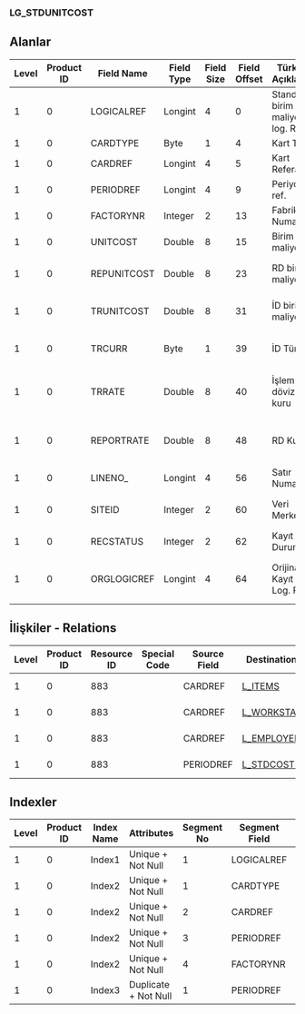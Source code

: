 ### LG_STDUNITCOST

## Alanlar

**Level**|**Product ID**|**Field Name**|**Field Type**|**Field Size**|**Field Offset**|**Türkçe Açıklama**|**Expression**
-----|-----|-----|-----|-----|-----|-----|-----
1|0|LOGICALREF|Longint|4|0|Standart birim maliyeti log. Ref.|Standart Unit Cost Logical Reference
1|0|CARDTYPE|Byte|1|4|Kart Türü|Card Type 
1|0|CARDREF|Longint|4|5|Kart Referansı|Card Reference
1|0|PERIODREF|Longint|4|9|Periyot ref.|Period Reference
1|0|FACTORYNR|Integer|2|13|Fabrika Numarası|Plant Number
1|0|UNITCOST|Double|8|15|Birim maliyeti|Unit Cost
1|0|REPUNITCOST|Double|8|23|RD birim maliyeti|Reporting Currency Unit Cost
1|0|TRUNITCOST|Double|8|31|İD birim maliyeti|Transaction Currency Unit Cost
1|0|TRCURR|Byte|1|39|İD Türü|Transaction Currency Type
1|0|TRRATE|Double|8|40|İşlem dövizi kuru|Transaction Currency Exchange Rate
1|0|REPORTRATE|Double|8|48|RD Kuru|Reporting Currency Exchange Rate
1|0|LINENO_|Longint|4|56|Satır Numarası|Line Number
1|0|SITEID|Integer|2|60|Veri Merkezi|Data Processing Site
1|0|RECSTATUS|Integer|2|62|Kayıt Durumu|Record Status
1|0|ORGLOGICREF|Longint|4|64|Orijinal Kayıt Log. Ref.|Original Record Logical Reference

## İlişkiler - Relations
**Level**|**Product ID**|**Resource ID**|**Special Code**|**Source Field**|**Destination Table**|**Destination Field**|**Relation Type**|**Extra Condition**
-----|-----|-----|-----|-----|-----|-----|-----|-----
1|0|883||CARDREF|[L_ITEMS](../LG_ITEMS "L_ITEMS")|LOGICALREF|one-to-one|CARDTYPE = 1
1|0|883||CARDREF|[L_WORKSTAT](../LG_WORKSTAT "L_WORKSTAT")|LOGICALREF|one-to-one|CARDTYPE = 2
1|0|883||CARDREF|[L_EMPLOYEE](../LG_EMPLOYEE "L_EMPLOYEE")|LOGICALREF|one-to-one|CARDTYPE = 3
1|0|883||PERIODREF|[L_STDCOSTPERIOD](../LG_STDCOSTPERIOD "L_STDCOSTPERIOD")|LOGICALREF|one-to-one|

## Indexler
**Level**|**Product ID**|**Index Name**|**Attributes**|**Segment No**|**Segment Field**|**Sense**
-----|-----|-----|-----|-----|-----|-----
1|0|Index1|Unique + Not Null|1|LOGICALREF|Ascending
1|0|Index2|Unique + Not Null|1|CARDTYPE|Ascending
1|0|Index2|Unique + Not Null|2|CARDREF|Ascending
1|0|Index2|Unique + Not Null|3|PERIODREF|Ascending
1|0|Index2|Unique + Not Null|4|FACTORYNR|Ascending
1|0|Index3|Duplicate + Not Null|1|PERIODREF|Ascending
